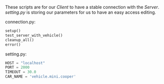 These scripts are for our *Client* to have a stable connection with the *Server*. *setting.py* is storing our parameters for us to have an easy access editing.

connection.py:
```python
setup()
test_server_with_vehicle()
cleanup_all()
error()
```

setting.py:
```python
HOST = "localhost"
PORT = 2000
TIMEOUT = 30.0
CAR_NAME = 'vehicle.mini.cooper'
```
